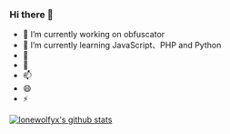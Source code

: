 ### Hi there 👋

- 🔭 I’m currently working on obfuscator
- 🌱 I’m currently learning JavaScript、PHP and Python
- 🤔
- 💬
- 📫
- 😄
- ⚡


[![lonewolfyx's github stats](https://github-readme-stats.vercel.app/api?username=lonewolfyx)](https://github.com/lonewolfyx)

